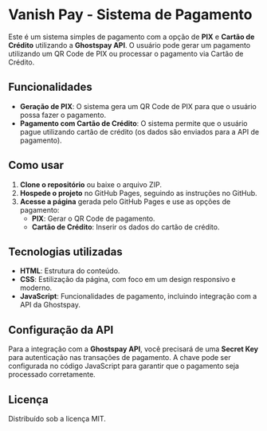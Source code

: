 # Vanish Pay - Sistema de Pagamento

Este é um sistema simples de pagamento com a opção de **PIX** e **Cartão de Crédito** utilizando a **Ghostspay API**. O usuário pode gerar um pagamento utilizando um QR Code de PIX ou processar o pagamento via Cartão de Crédito.

## Funcionalidades

- **Geração de PIX**: O sistema gera um QR Code de PIX para que o usuário possa fazer o pagamento.
- **Pagamento com Cartão de Crédito**: O sistema permite que o usuário pague utilizando cartão de crédito (os dados são enviados para a API de pagamento).

## Como usar

1. **Clone o repositório** ou baixe o arquivo ZIP.
2. **Hospede o projeto** no GitHub Pages, seguindo as instruções no GitHub.
3. **Acesse a página** gerada pelo GitHub Pages e use as opções de pagamento:
    - **PIX**: Gerar o QR Code de pagamento.
    - **Cartão de Crédito**: Inserir os dados do cartão de crédito.

## Tecnologias utilizadas

- **HTML**: Estrutura do conteúdo.
- **CSS**: Estilização da página, com foco em um design responsivo e moderno.
- **JavaScript**: Funcionalidades de pagamento, incluindo integração com a API da Ghostspay.

## Configuração da API

Para a integração com a **Ghostspay API**, você precisará de uma **Secret Key** para autenticação nas transações de pagamento. A chave pode ser configurada no código JavaScript para garantir que o pagamento seja processado corretamente.

## Licença

Distribuído sob a licença MIT.
